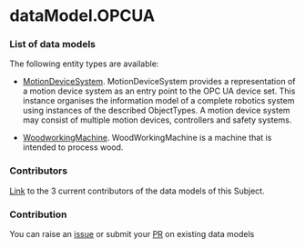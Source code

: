 # dataModel.OPCUA


### List of data models

The following entity types are available:
- [MotionDeviceSystem](https://github.com/smart-data-models/dataModel.OPCUA/blob/master/MotionDeviceSystem/README.md). MotionDeviceSystem provides a representation of a motion device system as an entry point to the OPC UA device set. This instance organises the information model of a complete robotics system using instances of the described ObjectTypes. A motion device system may consist of multiple motion devices, controllers and safety systems.

- [WoodworkingMachine](https://github.com/smart-data-models/dataModel.OPCUA/blob/master/WoodworkingMachine/README.md). WoodWorkingMachine is a machine that is intended to process wood.



### Contributors
[Link](https://github.com/smart-data-models/dataModel.OPCUA/blob/master/CONTRIBUTORS.yaml) to the 3 current contributors of the data models of this Subject.


### Contribution
You can raise an [issue](https://github.com/smart-data-models/dataModel.OPCUA/issues) or submit your [PR](https://github.com/smart-data-models/dataModel.OPCUA/pulls) on existing data models



